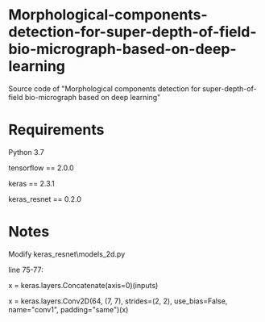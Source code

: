 # Morphological-components-detection-for-super-depth-of-field-bio-micrograph-based-on-deep-learning
Source code of "Morphological components detection for super-depth-of-field bio-micrograph based on deep learning"

# Requirements

Python 3.7

tensorflow == 2.0.0

keras == 2.3.1

keras_resnet == 0.2.0


# Notes

Modify keras_resnet\models\_2d.py

line 75-77:

 x = keras.layers.Concatenate(axis=0)(inputs)
 
 x = keras.layers.Conv2D(64, (7, 7), strides=(2, 2), use_bias=False, name="conv1", padding="same")(x)
 
 
 



